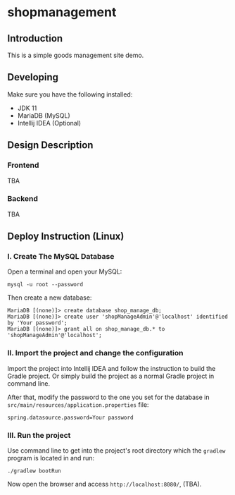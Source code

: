 # shopmanagement
## Introduction
This is a simple goods management site demo.

## Developing
Make sure you have the following installed:
* JDK 11
* MariaDB (MySQL)
* Intellij IDEA (Optional)

## Design Description
### Frontend
TBA

### Backend
TBA

## Deploy Instruction (Linux)
### I. Create The MySQL Database
Open a terminal and open your MySQL: 
```
mysql -u root --password
```

Then create a new database: 
```
MariaDB [(none)]> create database shop_manage_db;
MariaDB [(none)]> create user 'shopManageAdmin'@'localhost' identified by 'Your password';
MariaDB [(none)]> grant all on shop_manage_db.* to 'shopManageAdmin'@'localhost';
```

### II. Import the project and change the configuration
Import the project into Intellij IDEA and follow the instruction to build the Gradle project. Or simply build the project as a normal Gradle project in command line.

After that, modify the password to the one you set for the database in `src/main/resources/application.properties` file:
```
spring.datasource.password=Your password
```

### III. Run the project
Use command line to get into the project's root directory which the `gradlew` program is located in and run: 
```
./gradlew bootRun
```

Now open the browser and access `http://localhost:8080/`, (TBA).